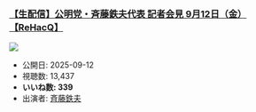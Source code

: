 ### [【生配信】公明党・斉藤鉄夫代表 記者会見 9月12日（金）【ReHacQ】](https://www.youtube.com/watch?v=fV8NwgLDkrI)
[![](https://img.youtube.com/vi/fV8NwgLDkrI/sddefault.jpg)](https://www.youtube.com/watch?v=fV8NwgLDkrI)
-   公開日: 2025-09-12
-   視聴数: 13,437
-   **いいね数: 339**
-   出演者: [斉藤鉄夫](/rehacq_fan/people/斉藤鉄夫 "wikilink")
